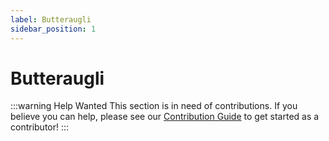 ```yaml
---
label: Butteraugli
sidebar_position: 1
---
```


# Butteraugli

:::warning Help Wanted
This section is in need of contributions. If you believe you can help, please see our [Contribution Guide](../docs/contribution-guide.md) to get started as a contributor!
:::